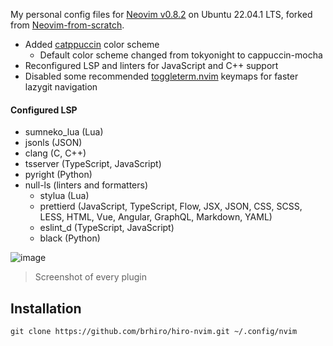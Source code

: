 My personal config files for [Neovim v0.8.2](https://github.com/neovim/neovim/releases) on Ubuntu 22.04.1 LTS, forked from [Neovim-from-scratch](https://github.com/LunarVim/Neovim-from-scratch).

- Added [catppuccin](https://github.com/catppuccin/nvim) color scheme
  - Default color scheme changed from tokyonight to cappuccin-mocha
- Reconfigured LSP and linters for JavaScript and C++ support
- Disabled some recommended [toggleterm.nvim](https://github.com/akinsho/toggleterm.nvim) keymaps for faster lazygit navigation

#### Configured LSP
- sumneko_lua (Lua)
- jsonls (JSON)
- clang (C, C++)
- tsserver (TypeScript, JavaScript)
- pyright (Python)
- null-ls (linters and formatters)
  - stylua (Lua)
  - prettierd (JavaScript, TypeScript, Flow, JSX, JSON, CSS, SCSS, LESS, HTML, Vue, Angular, GraphQL, Markdown, YAML)
  - eslint_d (TypeScript, JavaScript)
  - black (Python)
  
![image](https://user-images.githubusercontent.com/49073956/215460959-079482bb-d43f-41ad-9b01-9f1dadbb228d.png)
> Screenshot of every plugin

## Installation
```
git clone https://github.com/brhiro/hiro-nvim.git ~/.config/nvim
```
